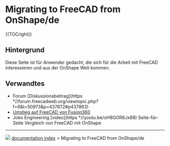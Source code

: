 # Migrating to FreeCAD from OnShape/de
{{TOCright}}

## Hintergrund

Diese Seite ist für Anwender gedacht, die sich für die Arbeit mit FreeCAD interessieren und aus der OnShape Welt kommen.

## Verwandtes

-   Forum [Diskussionsbeitrag](https   *//forum.freecadweb.org/viewtopic.php?f=8&t=50973&p=437872#p437863)
-   [Umstieg auf FreeCAD von Fusion360](Migrating_to_FreeCAD_from_Fusion360/de.md)
-   Joko Engineering [video](https   *//youtu.be/oH8GOR8Jx88) Seite-für-Seite Vergleich von FreeCAD mit OnShape



---
![](images/Right_arrow.png) [documentation index](../README.md) > Migrating to FreeCAD from OnShape/de

